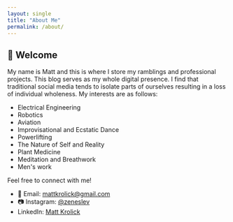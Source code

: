 ```yaml
---
layout: single
title: "About Me"
permalink: /about/
---
```


## 👋 Welcome

My name is Matt and this is where I store my ramblings and professional projects. This blog serves as my whole digital presence. I find that traditional social media tends to isolate parts of ourselves resulting in a loss of individual wholeness.
My interests are as follows:
- Electrical Engineering
- Robotics
- Aviation
- Improvisational and Ecstatic Dance
- Powerlifting
- The Nature of Self and Reality
- Plant Medicine
- Meditation and Breathwork
- Men's work

Feel free to connect with me!

- 📧 Email: [mattkrolick@gmail.com](mailto:mattkrolick@gmail.com)
- 📷 Instagram: [@zeneslev](https://instagram.com/zeneslev)
- LinkedIn: [Matt Krolick](https://www.linkedin.com/in/matt-krolick-84192035/)